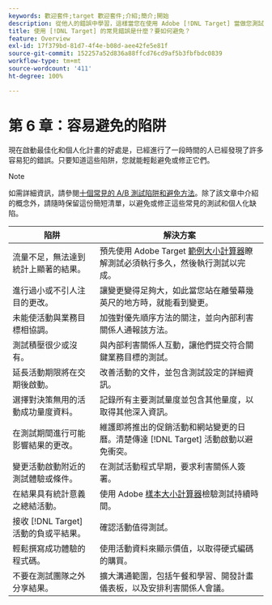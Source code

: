 ```yaml
---
keywords: 歡迎套件;target 歡迎套件;介紹;簡介;開始
description: 從他人的錯誤中學習，這樣當您在使用 Adobe [!DNL Target] 當做您測試與個人化策略的一部分時，就不會重蹈覆轍。
title: 使用 [!DNL Target] 的常見錯誤是什麼？要如何避免？
feature: Overview
exl-id: 17f379bd-81d7-4f4e-b08d-aee42fe5e81f
source-git-commit: 152257a52d836a88ffcd76cd9af5b3fbfbdc0839
workflow-type: tm+mt
source-wordcount: '411'
ht-degree: 100%

---
```


# 第 6 章：容易避免的陷阱

現在啟動最佳化和個人化計畫的好處是，已經進行了一段時間的人已經發現了許多容易犯的錯誤。只要知道這些陷阱，您就能輕鬆避免或修正它們。

>[!NOTE]
>
>如需詳細資訊，請參閱[十個常見的 A/B 測試陷阱和避免方法](/help/main/c-activities/t-test-ab/common-ab-testing-pitfalls.md)。除了該文章中介紹的概念外，請隨時保留這份簡短清單，以避免或修正這些常見的測試和個人化缺陷。

| 陷阱 | 解決方案 |
| --- | --- |
| 流量不足，無法達到統計上顯著的結果。 | 預先使用 Adobe Target [範例大小計算器](https://experienceleague.adobe.com/tools/calculator/testcalculator.html)瞭解測試必須執行多久，然後執行測試以完成。 |
| 進行過小或不引人注目的更改。 | 讓變更變得足夠大，如此當您站在離螢幕幾英尺的地方時，就能看到變更。 |
| 未能使活動與業務目標相協調。 | 加強對優先順序方法的關注，並向內部利害關係人通報該方法。 |
| 測試積壓很少或沒有。 | 與內部利害關係人互動，讓他們提交符合關鍵業務目標的測試。 |
| 延長活動期限將在交期後啟動。 | 改善活動的文件，並包含測試設定的詳細資訊。 |
| 選擇對決策無用的活動成功量度資料。 | 記錄所有主要測試量度並包含其他量度，以取得其他深入資訊。 |
| 在測試期間進行可能影響結果的更改。 | 維護即將推出的促銷活動和網站變更的日曆。清楚傳達 [!DNL Target] 活動啟動以避免衝突。 |
| 變更活動啟動附近的測試體驗或條件。 | 在測試活動程式早期，要求利害關係人簽署。 |
| 在結果具有統計意義之總結活動。 | 使用 Adobe [樣本大小計算器](https://experienceleague.adobe.com/tools/calculator/testcalculator.html)檢驗測試持續時間。 |
| 接收 [!DNL Target] 活動的負或平結果。 | 確認活動值得測試。 |
| 輕鬆撰寫成功體驗的程式碼。 | 使用活動資料來顯示價值，以取得硬式編碼的購買。 |
| 不要在測試團隊之外分享結果。 | 擴大溝通範圍，包括午餐和學習、開發計畫儀表板，以及安排利害關係人會議。 |

